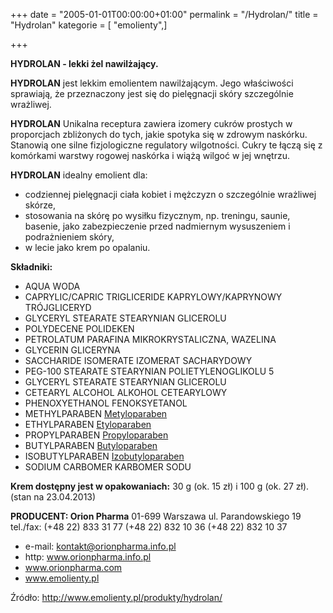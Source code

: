 +++
date = "2005-01-01T00:00:00+01:00"
permalink = "/Hydrolan/"
title = "Hydrolan"
kategorie = [ "emolienty",]

+++

**HYDROLAN - lekki żel nawilżający.**

**HYDROLAN** jest lekkim emolientem nawilżającym. Jego właściwości sprawiają, że przeznaczony jest się do pielęgnacji skóry szczególnie wrażliwej.

**HYDROLAN** Unikalna receptura zawiera izomery cukrów prostych w proporcjach zbliżonych do tych, jakie spotyka się w zdrowym naskórku. Stanowią one silne fizjologiczne regulatory wilgotności. Cukry te łączą się z komórkami warstwy rogowej naskórka i wiążą wilgoć w jej wnętrzu.

**HYDROLAN** idealny emolient dla:

-   codziennej pielęgnacji ciała kobiet i mężczyzn o szczególnie wrażliwej skórze,
-   stosowania na skórę po wysiłku fizycznym, np. treningu, saunie, basenie, jako zabezpieczenie przed nadmiernym wysuszeniem i podrażnieniem skóry,
-   w lecie jako krem po opalaniu.

**Składniki:**

-   AQUA WODA
-   CAPRYLIC/CAPRIC TRIGLICERIDE KAPRYLOWY/KAPRYNOWY TRÓJGLICERYD
-   GLYCERYL STEARATE STEARYNIAN GLICEROLU
-   POLYDECENE POLIDEKEN
-   PETROLATUM PARAFINA MIKROKRYSTALICZNA, WAZELINA
-   GLYCERIN GLICERYNA
-   SACCHARIDE ISOMERATE IZOMERAT SACHARYDOWY
-   PEG-100 STEARATE STEARYNIAN POLIETYLENOGLIKOLU 5
-   GLYCERYL STEARATE STEARYNIAN GLICEROLU
-   CETEARYL ALCOHOL ALKOHOL CETEARYLOWY
-   PHENOXYETHANOL FENOKSYETANOL
-   METHYLPARABEN [Metyloparaben](/atopedia/Metyloparaben)
-   ETHYLPARABEN [Etyloparaben](/atopedia/Etyloparaben)
-   PROPYLPARABEN [Propyloparaben](/atopedia/Propyloparaben)
-   BUTYLPARABEN [Butyloparaben](/atopedia/Butyloparaben)
-   ISOBUTYLPARABEN [Izobutyloparaben](/atopedia/Izobutyloparaben)
-   SODIUM CARBOMER KARBOMER SODU

**Krem dostępny jest w opakowaniach:** 30 g (ok. 15 zł) i 100 g (ok. 27 zł). (stan na 23.04.2013)

**PRODUCENT: Orion Pharma** 01-699 Warszawa ul. Parandowskiego 19 tel./fax: (+48 22) 833 31 77 (+48 22) 832 10 36 (+48 22) 832 10 37

-   e-mail: kontakt@orionpharma.info.pl
-   http: www.orionpharma.info.pl
-   www.orionpharma.com
-   www.emolienty.pl

Źródło: <http://www.emolienty.pl/produkty/hydrolan/>
